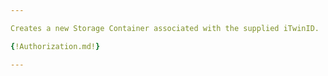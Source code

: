 ```yaml
---

Creates a new Storage Container associated with the supplied iTwinID.

{!Authorization.md!}

---
```

